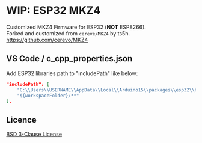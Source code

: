 # WIP: ESP32 MKZ4
Customized MKZ4 Firmware for ESP32 (**NOT** ESP8266).  
Forked and customized from `cereve/MKZ4` by ts5h.  
https://github.com/cerevo/MKZ4


## VS Code / c_cpp_properties.json

Add ESP32 libraries path to "includePath" like below:

```.vscode/c_cpp_properties.json
"includePath": [
    "C:\\Users\\USERNAME\\AppData\\Local\\Arduino15\\packages\\esp32\\hardware\\esp32\\1.0.6\\libraries",
    "${workspaceFolder}/**"
],
```


## Licence

[BSD 3-Clause License](https://opensource.org/licenses/BSD-3-Clause)